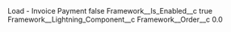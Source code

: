 <?xml version="1.0" encoding="UTF-8"?>
<CustomMetadata xmlns="http://soap.sforce.com/2006/04/metadata" xmlns:xsi="http://www.w3.org/2001/XMLSchema-instance" xmlns:xsd="http://www.w3.org/2001/XMLSchema">
    <label>Load - Invoice Payment</label>
    <protected>false</protected>
    <values>
        <field>Framework__Is_Enabled__c</field>
        <value xsi:type="xsd:boolean">true</value>
    </values>
    <values>
        <field>Framework__Lightning_Component__c</field>
        <value xsi:nil="true"/>
    </values>
    <values>
        <field>Framework__Order__c</field>
        <value xsi:type="xsd:double">0.0</value>
    </values>
</CustomMetadata>
